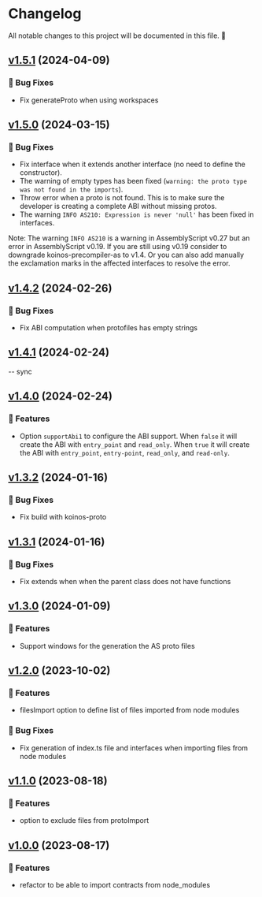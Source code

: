 # Changelog

All notable changes to this project will be documented in this file. 🤘

## [v1.5.1](https://github.com/joticajulian/koinos-precompiler-as/releases/tag/v1.5.1) (2024-04-09)

### 🐛 Bug Fixes

- Fix generateProto when using workspaces

## [v1.5.0](https://github.com/joticajulian/koinos-precompiler-as/releases/tag/v1.5.0) (2024-03-15)

### 🐛 Bug Fixes

- Fix interface when it extends another interface (no need to define the constructor).
- The warning of empty types has been fixed (`warning: the proto type was not found in the imports`).
- Throw error when a proto is not found. This is to make sure the developer is creating a complete ABI without missing protos.
- The warning `INFO AS210: Expression is never 'null'` has been fixed in interfaces.

Note: The warning `INFO AS210` is a warning in AssemblyScript v0.27 but an error in AssemblyScript v0.19. If you are still using v0.19 consider to downgrade koinos-precompiler-as to v1.4. Or you can also add manually the exclamation marks in the affected interfaces to resolve the error.

## [v1.4.2](https://github.com/joticajulian/koinos-precompiler-as/releases/tag/v1.4.2) (2024-02-26)

### 🐛 Bug Fixes

- Fix ABI computation when protofiles has empty strings

## [v1.4.1](https://github.com/joticajulian/koinos-precompiler-as/releases/tag/v1.4.1) (2024-02-24)

-- sync

## [v1.4.0](https://github.com/joticajulian/koinos-precompiler-as/releases/tag/v1.4.0) (2024-02-24)

### 🚀 Features

- Option `supportAbi1` to configure the ABI support. When `false` it will create the ABI with `entry_point` and `read_only`. When `true` it will create the ABI with `entry_point`, `entry-point`, `read_only`, and `read-only`.

## [v1.3.2](https://github.com/joticajulian/koinos-precompiler-as/releases/tag/v1.3.2) (2024-01-16)

### 🐛 Bug Fixes

- Fix build with koinos-proto

## [v1.3.1](https://github.com/joticajulian/koinos-precompiler-as/releases/tag/v1.3.1) (2024-01-16)

### 🐛 Bug Fixes

- Fix extends when when the parent class does not have functions

## [v1.3.0](https://github.com/joticajulian/koinos-precompiler-as/releases/tag/v1.3.0) (2024-01-09)

### 🚀 Features

- Support windows for the generation the AS proto files

## [v1.2.0](https://github.com/joticajulian/koinos-precompiler-as/releases/tag/v1.2.0) (2023-10-02)

### 🚀 Features

- filesImport option to define list of files imported from node modules

### 🐛 Bug Fixes

- Fix generation of index.ts file and interfaces when importing files from node modules

## [v1.1.0](https://github.com/joticajulian/koinos-precompiler-as/releases/tag/v1.1.0) (2023-08-18)

### 🚀 Features

- option to exclude files from protoImport

## [v1.0.0](https://github.com/joticajulian/koinos-precompiler-as/releases/tag/v1.0.0) (2023-08-17)

### 🚀 Features

- refactor to be able to import contracts from node_modules

